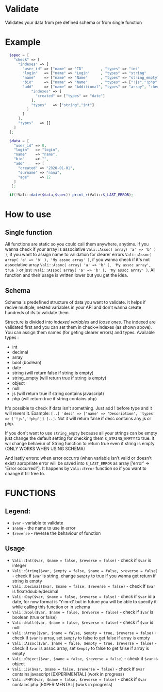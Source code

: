 # Validate
Validates your data from pre defined schema or from single function

# Example

```php
  $spec = [
    "check" => [
      "indexes" => [
        "user_id" => ["name" => "ID"        , "types" => "int"          ],
        "login"   => ["name" => "Login"     , "types" => "string"       ],
        "name"    => ["name" => "Name"      , "types" => "string_empty" ],       // checks if string and returns true even if empty
        "bio"     => ["name" => "Name"      , "types" => ["!js","!php" ]],       // will check if contains php or js script
        "add"     => ["name" => "Additional", "types" => "array", "check" => [   // it's possible to nest schemats
            "indexes" => [
              "created" => ["types" => "date"]                                   // name is optional
            ],
            "types"   => ["string","int"]                                         // check if whole array contains only string or ints except "created"
          ]
        ]
      ],
      "types"   => []
    ]
  ];

  $data = [
    "user_id" => 0,
    "login"   => "login",
    "name"    => "name",
    "bio"     => "",
    "add"     => [
      "created" => "2020-01-01",
      "surname" => "nana",
      "age"     => 12
    ]
   ];

  if(!Vali::date($data,$spec)) print_r(Vali::$_LAST_ERROR);
```

# How to use 

## Single function

All functions are static so you could call them anywhere, anytime. If you wanna check if your array is associative `Vali::Assoc( array( 'a' => 'b' ) )`, if you want to assign name to validation for clearer errors `Vali::Assoc( array( 'a' => 'b' ), 'My assoc array' )`, if you wanna check if it's not associative array `Vali::Assoc( array( 'a' => 'b' ), 'My assoc array', true )` or just `!Vali::Assoc( array( 'a' => 'b' ), 'My assoc array' )`. All function and their usage is written lower but you get the idea. 

## Schema

Schema is predefined structure of data you want to validate. It helps if recive multiple, nested variables in your API and don't wanna create hundreds of ifs to validate them. 

Structure is divided into _indexed variables_ and _loose ones_. The indexed are validated first and you can set them in check->indexes (as shown above). You can assign them names (for geting clearer errors) and types. Available types :
 - int
 - decimal
 - array
 - bool (boolean)
 - date
 - string (will return false if string is empty)
 - string_empty (will return true if string is empty)
 - object
 - null
 - js (will return true if string contains javascript)
 - php (will return true if string contains php)

It's possible to check if data isn't something. Just add ! before type and it will revers it. Example: `[..] 'desc' => ['name' => 'Description', 'types' => ['!js','!php']] [..]`. Not it will return false if desc contains any js or php.

If you don't want to use `string_empty` because all your strings can be empty just change the default setting for checking them `$_STRING_EMPTY` to true. It wil change behaviur of String function to return true even if string is empty. (ONLY WORKS WHEN USING SCHEMA)

And lastly errors: when error occurrs (when variable isn't valid or doesn't exist) apropriate error will be saved into `$_LAST_ERROR` as array ['error' => 'Error occurred!']. It happens by `Vali::Error` function so if you want to change it fill free to.

# FUNCTIONS

## Legend:
 - `$var` - variable to validate
 - `$name` - the name to use in error
 - `$reverse` - reverse the behaviour of function 

## Usage

 - `Vali::Int($var, $name = false, $reverse = false)` - check if `$var` is integer
 - `Vali::String($var, $empty = false, $name = false, $reverse = false)` - check if `$var` is string, change `$empty` to true if you wanna get return if string is empty
 - `Vali::Decimal($var, $name = false, $reverse = false)` - check if `$var` is float/double/decimal
 - `Vali::Day($var, $name = false, $reverse = false)` - check if `$var` id a date, for now format is 'Y-m-d' but in future you will be able to specify it while calling this function or in schema
 - `Vali::Bool($var, $name = false, $reverse = false)` - check if `$var` is boolean (true or false)
 - `Vali::Null($var, $name = false, $reverse = false)` - check if `$var` is null
 - `Vali::Array($var, $name = false, $empty = true, $reverse = false)` - check if `$var` is array, set `$empty` to false to get false if array is empty
 - `Vali::Assoc($var, $name = false, $empty = true, $reverse = false)` - check if `$var` is assoc array, set `$empty` to false to get false if array is empty
 - `Vali::Object($var, $name = false, $reverse = false)` - check if `$var` is object
 - `Vali::JS($var, $name = false, $reverse = false)` - check if `$var` contains javascript [EXPERIMENTAL] (work in progress)
 - `Vali::PHP($var, $name = false, $reverse = false)` - check if `$var` contains php [EXPERIMENTAL] (work in progress)
